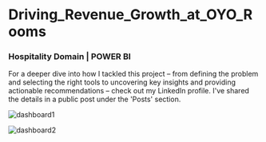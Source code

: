 # Driving_Revenue_Growth_at_OYO_Rooms
### Hospitality Domain | POWER BI
For a deeper dive into how I tackled this project 
– from defining the problem and selecting the right tools to uncovering key insights and providing actionable recommendations 
– check out my LinkedIn profile. 
I've shared the details in a public post under the 'Posts' section.

![dashboard1](https://github.com/TABEYWICKRAMA/Driving_Revenue_Growth_at_OYO_Rooms/assets/110693737/48dcd0ce-4045-438c-9083-cea13880531e)

![dashboard2](https://github.com/TABEYWICKRAMA/Driving_Revenue_Growth_at_OYO_Rooms/assets/110693737/6acb0734-29e0-4482-8921-e6471bbc7d53)
